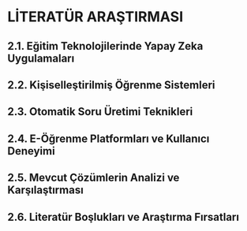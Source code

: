 # LİTERATÜR ARAŞTIRMASI
<!-- Bu bölümde bilimsel makalelere ve/veya endüstriyel mevcut örneklere atıfta bulunularak, proje ile ilgili günümüze kadar başarılan noktaların açıklanması beklenmektedir. Literatür taramasında atıf verilen kaynaklar, “KAYNAKÇA”da verilmelidir [1].
-->
<!-- Bu bölüm literatür araştırması için ayrılmıştır -->
<!-- Önerilen uzunluk: 6 sayfa (~16.200 karakter) -->

## 2.1. Eğitim Teknolojilerinde Yapay Zeka Uygulamaları

## 2.2. Kişiselleştirilmiş Öğrenme Sistemleri

## 2.3. Otomatik Soru Üretimi Teknikleri

## 2.4. E-Öğrenme Platformları ve Kullanıcı Deneyimi

## 2.5. Mevcut Çözümlerin Analizi ve Karşılaştırması

## 2.6. Literatür Boşlukları ve Araştırma Fırsatları
